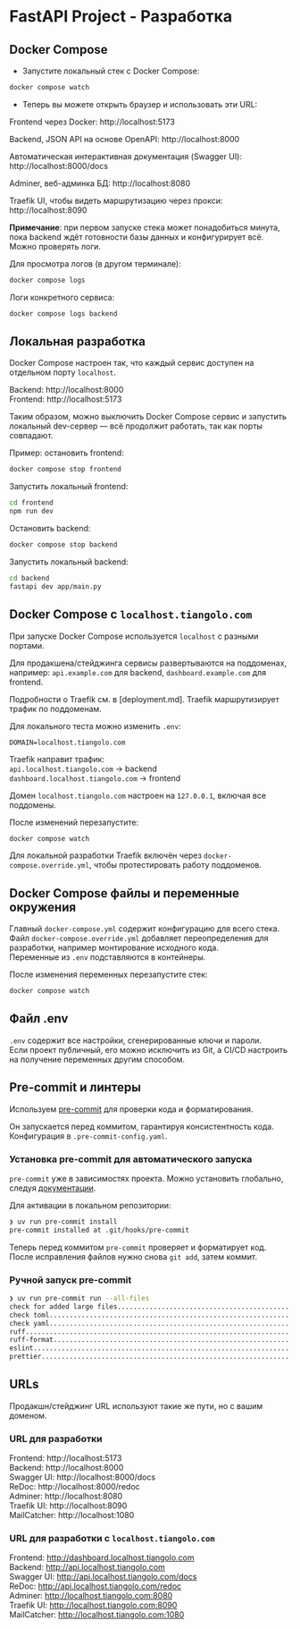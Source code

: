 # FastAPI Project - Разработка

## Docker Compose

* Запустите локальный стек с Docker Compose:

```bash
docker compose watch
```

* Теперь вы можете открыть браузер и использовать эти URL:

Frontend через Docker: http://localhost:5173

Backend, JSON API на основе OpenAPI: http://localhost:8000

Автоматическая интерактивная документация (Swagger UI): http://localhost:8000/docs

Adminer, веб-админка БД: http://localhost:8080

Traefik UI, чтобы видеть маршрутизацию через прокси: http://localhost:8090

**Примечание**: при первом запуске стека может понадобиться минута, пока backend ждёт готовности базы данных и конфигурирует всё. Можно проверять логи.

Для просмотра логов (в другом терминале):

```bash
docker compose logs
```

Логи конкретного сервиса:

```bash
docker compose logs backend
```

## Локальная разработка

Docker Compose настроен так, что каждый сервис доступен на отдельном порту `localhost`.

Backend: http://localhost:8000  
Frontend: http://localhost:5173

Таким образом, можно выключить Docker Compose сервис и запустить локальный dev-сервер — всё продолжит работать, так как порты совпадают.

Пример: остановить frontend:

```bash
docker compose stop frontend
```

Запустить локальный frontend:

```bash
cd frontend
npm run dev
```

Остановить backend:

```bash
docker compose stop backend
```

Запустить локальный backend:

```bash
cd backend
fastapi dev app/main.py
```

## Docker Compose с `localhost.tiangolo.com`

При запуске Docker Compose используется `localhost` с разными портами.

Для продакшена/стейджинга сервисы развертываются на поддоменах, например: `api.example.com` для backend, `dashboard.example.com` для frontend.

Подробности о Traefik см. в [deployment.md]. Traefik маршрутизирует трафик по поддоменам.

Для локального теста можно изменить `.env`:

```dotenv
DOMAIN=localhost.tiangolo.com
```

Traefik направит трафик:  
`api.localhost.tiangolo.com` → backend  
`dashboard.localhost.tiangolo.com` → frontend

Домен `localhost.tiangolo.com` настроен на `127.0.0.1`, включая все поддомены.

После изменений перезапустите:

```bash
docker compose watch
```

Для локальной разработки Traefik включён через `docker-compose.override.yml`, чтобы протестировать работу поддоменов.

## Docker Compose файлы и переменные окружения

Главный `docker-compose.yml` содержит конфигурацию для всего стека.  
Файл `docker-compose.override.yml` добавляет переопределения для разработки, например монтирование исходного кода.  
Переменные из `.env` подставляются в контейнеры.

После изменения переменных перезапустите стек:

```bash
docker compose watch
```

## Файл .env

`.env` содержит все настройки, сгенерированные ключи и пароли.  
Если проект публичный, его можно исключить из Git, а CI/CD настроить на получение переменных другим способом.

## Pre-commit и линтеры

Используем [pre-commit](https://pre-commit.com/) для проверки кода и форматирования.

Он запускается перед коммитом, гарантируя консистентность кода.  
Конфигурация в `.pre-commit-config.yaml`.

### Установка pre-commit для автоматического запуска

`pre-commit` уже в зависимостях проекта. Можно установить глобально, следуя [документации](https://pre-commit.com/).

Для активации в локальном репозитории:

```bash
❯ uv run pre-commit install
pre-commit installed at .git/hooks/pre-commit
```

Теперь перед коммитом `pre-commit` проверяет и форматирует код.  
После исправления файлов нужно снова `git add`, затем коммит.

### Ручной запуск pre-commit

```bash
❯ uv run pre-commit run --all-files
check for added large files..............................................Passed
check toml...............................................................Passed
check yaml...............................................................Passed
ruff.....................................................................Passed
ruff-format..............................................................Passed
eslint...................................................................Passed
prettier.................................................................Passed
```

## URLs

Продакшн/стейджинг URL используют такие же пути, но с вашим доменом.

### URL для разработки

Frontend: http://localhost:5173  
Backend: http://localhost:8000  
Swagger UI: http://localhost:8000/docs  
ReDoc: http://localhost:8000/redoc  
Adminer: http://localhost:8080  
Traefik UI: http://localhost:8090  
MailCatcher: http://localhost:1080

### URL для разработки с `localhost.tiangolo.com`

Frontend: http://dashboard.localhost.tiangolo.com  
Backend: http://api.localhost.tiangolo.com  
Swagger UI: http://api.localhost.tiangolo.com/docs  
ReDoc: http://api.localhost.tiangolo.com/redoc  
Adminer: http://localhost.tiangolo.com:8080  
Traefik UI: http://localhost.tiangolo.com:8090  
MailCatcher: http://localhost.tiangolo.com:1080

